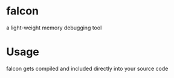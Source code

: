 falcon
======
a light-weight memory debugging tool

Usage
=====
falcon gets compiled and included directly into your source code

